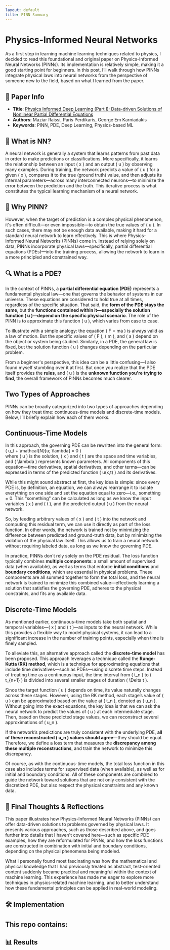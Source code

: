 ```yaml
---
layout: default
title: PINN Summary
---
```


# Physics-Informed Neural Networks

As a first step in learning machine learning techniques related to physics, I decided to read this foundational and original paper on Physics-Informed Neural Networks (PINNs). Its implementation is relatively simple, making it a good starting point for beginners. In this post, I’ll walk through how PINNs integrate physical laws into neural networks from the perspective of someone new to the field, based on what I learned from the paper.

## 🔗 Paper Info

- **Title**: [Physics Informed Deep Learning (Part I): Data-driven Solutions of Nonlinear Partial Differential Equations](https://arxiv.org/abs/1711.10561)
- **Authors**: Maziar Raissi, Paris Perdikaris, George Em Karniadakis
- **Keywords**: PINN, PDE, Deep Learning, Physics-based ML

## 🧠 What is NN?

A neural network is generally a system that learns patterns from past data in order to make predictions or classifications. More specifically, it learns the relationship between an input \( x \) and an output \( u \) by observing many examples. During training, the network predicts a value of \( u \) for a given \( x \), compares it to the true (ground truth) value, and then adjusts its internal parameters—across many interconnected neurons—to minimize the error between the prediction and the truth. This iterative process is what constitutes the typical learning mechanism of a neural network.

## 🧠 Why PINN?

However, when the target of prediction is a complex physical phenomenon, it's often difficult—or even impossible—to obtain the true values of \( u \). In such cases, there may not be enough data available, making it hard for a standard neural network to learn effectively. This is where Physics-Informed Neural Networks (PINNs) come in. Instead of relying solely on data, PINNs incorporate physical laws—specifically, partial differential equations (PDEs)—into the training process, allowing the network to learn in a more principled and constrained way.

## 🔍 What is a PDE?

In the context of PINNs, a **partial differential equation (PDE)** represents a fundamental physical law—one that governs the behavior of systems in our universe. These equations are considered to hold true at all times, regardless of the specific situation. That said, the **form of the PDE stays the same**, but the **functions contained within it—especially the solution function \( u \)**—**depend on the specific physical scenario**. The role of the PINN is to approximate this function \( u \), which varies from case to case.

To illustrate with a simple analogy: the equation \( F = ma \) is always valid as a law of motion. But the specific values of \( F \), \( m \), and \( a \) depend on the object or system being studied. Similarly, in a PDE, the general law is fixed, but the solution function \( u \) changes depending on the particular problem.

From a beginner's perspective, this idea can be a little confusing—I also found myself stumbling over it at first. But once you realize that the PDE itself provides the **rules**, and \( u \) is the **unknown function you're trying to find**, the overall framework of PINNs becomes much clearer.

## Two Types of Approaches

PINNs can be broadly categorized into two types of approaches depending on how they treat time: continuous-time models and discrete-time models. Below, I’ll briefly explain how each of them works.

## Continuous-Time Models

In this approach, the governing PDE can be rewritten into the general form:  
\( u_t + \mathcal{N}[u; \lambda] = 0 \)  
where \( u \) is the solution, \( x \) and \( t \) are the space and time variables, and \( \lambda \) represents known parameters. All components of this equation—time derivatives, spatial derivatives, and other terms—can be expressed in terms of the predicted function \( u(x,t) \) and its derivatives.

While this might sound abstract at first, the key idea is simple: since every PDE is, by definition, an equation, we can always rearrange it to isolate everything on one side and set the equation equal to zero—i.e., something = 0. This "something" can be calculated as long as we know the input variables \( x \) and \( t \), and the predicted output \( u \) from the neural network.

So, by feeding arbitrary values of \( x \) and \( t \) into the network and computing this residual term, we can use it directly as part of the loss function. In other words, the network is trained not by minimizing the difference between predicted and ground-truth data, but by minimizing the violation of the physical law itself. This allows us to train a neural network without requiring labeled data, as long as we know the governing PDE.

In practice, PINNs don't rely solely on the PDE residual. The loss function typically combines **multiple components**: a small amount of supervised data (when available), as well as terms that enforce **initial conditions** and **boundary conditions**, which are essential in physical problems. These components are all summed together to form the total loss, and the neural network is trained to minimize this combined value—effectively learning a solution that satisfies the governing PDE, adheres to the physical constraints, and fits any available data.

## Discrete-Time Models

As mentioned earlier, continuous-time models take both spatial and temporal variables—\( x \) and \( t \)—as inputs to the neural network. While this provides a flexible way to model physical systems, it can lead to a significant increase in the number of training points, especially when time is finely sampled.

To alleviate this, an alternative approach called the **discrete-time model** has been proposed. This approach leverages a technique called the **Runge-Kutta (RK) method**, which is a technique for approximating equations that include time derivatives—such as PDEs—using discrete time steps. Instead of treating time as a continuous input, the time interval from \( t_n \) to \( t_{n+1} \) is divided into several smaller stages of duration \( \Delta t \).

Since the target function \( u \) depends on time, its value naturally changes across these stages. However, using the RK method, each stage’s value of \( u \) can be approximated based on the value at \( t_n \), denoted as \( u_n \). Without going into the exact equations, the key idea is that we can ask the neural network to predict the values of \( u \) at each intermediate stage. Then, based on these predicted stage values, we can reconstruct several approximations of \( u_n \).

If the network’s predictions are truly consistent with the underlying PDE, **all of these reconstructed \( u_n \) values should agree**—they should be equal. Therefore, we define a loss term that measures the **discrepancy among these multiple reconstructions**, and train the network to minimize this discrepancy.

Of course, as with the continuous-time models, the total loss function in this case also includes terms for supervised data (when available), as well as for initial and boundary conditions. All of these components are combined to guide the network toward solutions that are not only consistent with the discretized PDE, but also respect the physical constraints and any known data.

## 💭 Final Thoughts & Reflections

This paper illustrates how Physics-Informed Neural Networks (PINNs) can offer data-driven solutions to problems governed by physical laws. It presents various approaches, such as those described above, and goes further into details that I haven't covered here—such as specific PDE examples, how they are reformulated for PINNs, and how the loss functions are constructed in combination with initial and boundary conditions, depending on the physical phenomena being modeled.

What I personally found most fascinating was how the mathematical and physical knowledge that I had previously treated as abstract, test-oriented content suddenly became practical and meaningful within the context of machine learning. This experience has made me eager to explore more techniques in physics-related machine learning, and to better understand how these fundamental principles can be applied in real-world modeling.



## 🛠️ Implementation

This repo contains:
- 

## 📊 Results

